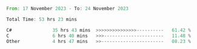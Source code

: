 <!--<div align=center><img src="https://leetcard.jacoblin.cool/CalvinWan0101"></div>-->

<!--START_SECTION:waka-->

```rust
From: 17 November 2023 - To: 24 November 2023

Total Time: 53 hrs 23 mins

C#               35 hrs 43 mins  >>>>>>>>>>>>>>>----------   61.42 %
C                6 hrs 40 mins   >>>----------------------   11.48 %
Other            4 hrs 47 mins   >>-----------------------   08.23 %
```

<!--END_SECTION:waka-->
